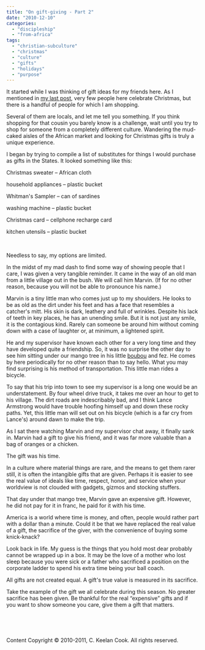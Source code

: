 ```yaml
---
title: "On gift-giving - Part 2"
date: "2010-12-10"
categories: 
  - "discipleship"
  - "from-africa"
tags: 
  - "christian-subculture"
  - "christmas"
  - "culture"
  - "gifts"
  - "holidays"
  - "purpose"
---
```


It started while I was thinking of gift ideas for my friends here. As I mentioned in [my last post](http://blog.keelancook.com/2010/12/on-gift-giving-part-1/ "On gift-giving – Part 1"), very few people here celebrate Christmas, but there is a handful of people for which I am shopping.

Several of them are locals, and let me tell you something. If you think shopping for that cousin you barely know is a challenge, wait until you try to shop for someone from a completely different culture. Wandering the mud-caked aisles of the African market and looking for Christmas gifts is truly a unique experience.

I began by trying to compile a list of substitutes for things I would purchase as gifts in the States. It looked something like this:

Christmas sweater – African cloth

household appliances – plastic bucket

Whitman's Sampler – can of sardines

washing machine – plastic bucket

Christmas card – cellphone recharge card

kitchen utensils – plastic bucket

 

Needless to say, my options are limited.

In the midst of my mad dash to find some way of showing people that I care, I was given a very tangible reminder. It came in the way of an old man from a little village out in the bush. We will call him Marvin. (If for no other reason, because you will not be able to pronounce his name.)

Marvin is a tiny little man who comes just up to my shoulders. He looks to be as old as the dirt under his feet and has a face that resembles a catcher's mitt. His skin is dark, leathery and full of wrinkles. Despite his lack of teeth in key places, he has an unending smile. But it is not just any smile, it is the contagious kind. Rarely can someone be around him without coming down with a case of laughter or, at minimum, a lightened spirit.

He and my supervisor have known each other for a very long time and they have developed quite a friendship. So, it was no surprise the other day to see him sitting under our mango tree in his little [boubou](http://en.wikipedia.org/wiki/Boubou_(clothing)) and fez. He comes by here periodically for no other reason than to say hello. What you may find surprising is his method of transportation. This little man rides a bicycle.

To say that his trip into town to see my supervisor is a long one would be an understatement. By four wheel drive truck, it takes me over an hour to get to his village. The dirt roads are indescribably bad, and I think Lance Armstrong would have trouble hoofing himself up and down these rocky paths. Yet, this little man will set out on his bicycle (which is a far cry from Lance's) around dawn to make the trip.

As I sat there watching Marvin and my supervisor chat away, it finally sank in. Marvin had a gift to give his friend, and it was far more valuable than a bag of oranges or a chicken.

The gift was his time.

In a culture where material things are rare, and the means to get them rarer still, it is often the intangible gifts that are given. Perhaps it is easier to see the real value of ideals like time, respect, honor, and service when your worldview is not clouded with gadgets, gizmos and stocking stuffers.

That day under that mango tree, Marvin gave an expensive gift. However, he did not pay for it in franc, he paid for it with his time.

America is a world where time is money, and often, people would rather part with a dollar than a minute. Could it be that we have replaced the real value of a gift, the sacrifice of the giver, with the convenience of buying some knick-knack?

Look back in life. My guess is the things that you hold most dear probably cannot be wrapped up in a box. It may be the love of a mother who lost sleep because you were sick or a father who sacrificed a position on the corporate ladder to spend his extra time being your ball coach.

All gifts are not created equal. A gift's true value is measured in its sacrifice.

Take the example of the gift we all celebrate during this season. No greater sacrifice has been given. Be thankful for the real “expensive” gifts and if you want to show someone you care, give them a gift that matters.

 

 

Content Copyright © 2010-2011, C. Keelan Cook. All rights reserved.
